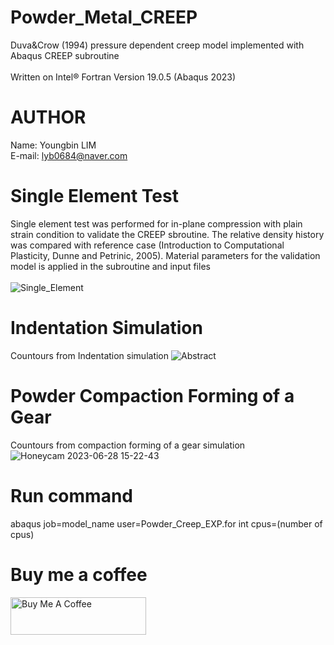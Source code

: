 # Powder_Metal_CREEP
Duva&amp;Crow (1994) pressure dependent creep model implemented with Abaqus CREEP subroutine<br><br>
Written on Intel® Fortran Version 19.0.5 (Abaqus 2023)

# AUTHOR
Name: Youngbin LIM
<br>E-mail: lyb0684@naver.com<br>

# Single Element Test
Single element test was performed for in-plane compression with plain strain condition to validate the CREEP sbroutine. The relative density history was compared with reference case (Introduction to Computational Plasticity, Dunne and Petrinic, 2005). Material parameters for the validation model is applied in the subroutine and input files<br><br>
![Single_Element](https://github.com/YB-LIM/Powder_Metal_CREEP/assets/105615106/312ab1fb-3758-4def-900a-0b6c2f22cd84)

# Indentation Simulation
Countours from Indentation simulation 
![Abstract](https://github.com/YB-LIM/Powder_Metal_CREEP/assets/105615106/dd6e4ed1-e905-456a-ad1f-304b81bd759d)

# Powder Compaction Forming of a Gear
Countours from compaction forming of a gear simulation
![Honeycam 2023-06-28 15-22-43](https://github.com/YB-LIM/Powder_Metal_CREEP/assets/105615106/5f597651-976a-4081-80b4-3fa9a055a42e)


# Run command
abaqus job=model_name user=Powder_Creep_EXP.for int cpus=(number of cpus)
<br>

# Buy me a coffee
<a href="https://www.buymeacoffee.com/lyb280199G" target="_blank"><img src="https://cdn.buymeacoffee.com/buttons/v2/default-yellow.png" alt="Buy Me A Coffee" style="height: 60px !important;width: 217px !important;" ></a><br>
